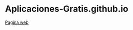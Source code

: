 # Aplicaciones-Gratis.github.io
<a href="https://aplicaciones-gratis.github.io/Chat-100.html">Pagina web</a>
